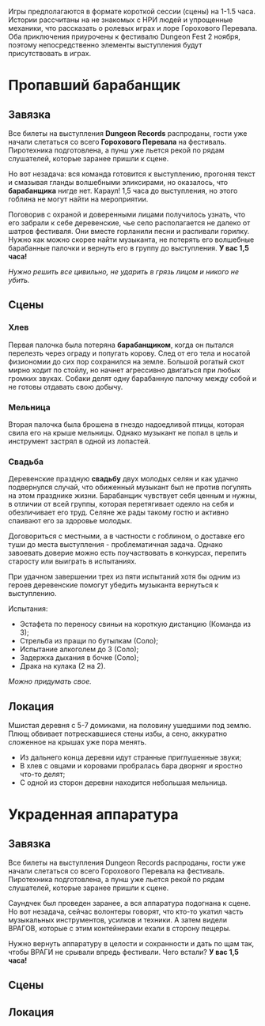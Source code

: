 Игры предполагаются в формате короткой сессии (сцены) на 1-1.5 часа. Истории рассчитаны на не знакомых с НРИ людей и упрощенные механики, что рассказать о ролевых играх и лоре Горохового Перевала. Оба приключения приурочены к фестивалю Dungeon Fest 2 ноября, поэтому непосредственно элементы выступления будут присутствовать в играх.
# Пропавший барабанщик
## Завязка
Все билеты на выступления **Dungeon Records** распроданы, гости уже начали слетаться со всего **Горохового Перевала** на фестиваль. Пиротехника подготовлена, а пунш уже льется рекой по рядам слушателей, которые заранее пришли к сцене.

Но вот незадача: вся команда готовится к выступлению, прогоняя текст и смазывая гланды волшебными эликсирами, но оказалось, что **барабанщика** нигде нет. Караул! 1,5 часа до выступления, но этого гоблина не могут найти на мероприятии. 

Поговорив с охраной и доверенными лицами получилось узнать, что его забрали к себе деревенские, чье село располагается не далеко от шатров фестиваля. Они вместе горланили песни и распивали горилку. Нужно как можно скорее найти музыканта, не потерять его волшебные барабанные палочки и вернуть его в группу до выступления. **У вас 1,5 часа!**

*Нужно решить все цивильно, не ударить в грязь лицом и никого не убить.*
## Сцены
### Хлев
Первая палочка была потеряна **барабанщиком**, когда он пытался перелезть через ограду и попугать корову. След от его тела и носатой физиономии до сих пор сохранился на земле. Большой рогатый скот мирно ходит по стойлу, но начнет агрессивно двигаться при любых громких звуках. Собаки делят одну барабанную палочку между собой и не готовы отдавать свою добычу.

### Мельница
Вторая палочка была брошена в гнездо надоедливой птицы, которая свила его на крыше мельницы. Однако музыкант не попал в цель и инструмент застрял в одной из лопастей. 

### Свадьба
Деревенские праздную **свадьбу** двух молодых селян и как удачно подвернулся случай, что обиженный музыкант был не против погулять на этом празднике жизни. Барабанщик чувствует себя ценным и нужны, в отличии от всей группы, которая перетягивает одеяло на себя и обезличивает его труд. Селяне же рады такому гостю и активно спаивают его за здоровье молодых. 

Договориться с местными, а в частности с гоблином, о доставке его туши до места выступления - проблематичная задача. Однако завоевать доверие можно есть поучаствовать в конкурсах, перепить старосту или выиграть в испытаниях. 

При удачном завершении трех из пяти испытаний хотя бы одним из героев деревенские помогут убедить музыканта вернуться к выступлению.

Испытания:
* Эстафета по переносу свиньи на короткую дистанцию (Команда из 3);
* Стрельба из пращи по бутылкам (Соло);
* Испытание алкоголем до 3 (Соло);
* Задержка дыхания в бочке (Соло);
* Драка на кулака (2 на 2).

*Можно придумать свое.*
## Локация 
Мшистая деревня с 5-7 домиками, на половину ушедшими под землю. Плющ обвивает потрескавшиеся стены избы, а сено, аккуратно сложенное на крышах уже пора менять.
* Из дальнего конца деревни идут странные приглушенные звуки;
* В хлев с овцами и коровами пробралась бара дворняг и яростно что-то делят;
* С одной из сторон деревни находится небольшая мельница.

# Украденная аппаратура 
## Завязка
Все билеты на выступления Dungeon Records распроданы, гости уже начали слетаться со всего Горохового Перевала на фестиваль. Пиротехника подготовлена, а пунш уже льется рекой по рядам слушателей, которые заранее пришли к сцене.

Саундчек был проведен заранее, а вся аппаратура подогнана к сцене. Но вот незадача, сейчас волонтеры говорят, что кто-то укатил часть музыкальных инструментов, усилков и техники. А затем видели ВРАГОВ, которые с этим контейнерами ехали в сторону пещеры. 

Нужно вернуть аппаратуру в целости и сохранности и дать по щам так, чтобы ВРАГИ не срывали впредь фестивали. Чего встали? **У вас 1,5 часа!**
## Сцены


## Локация 